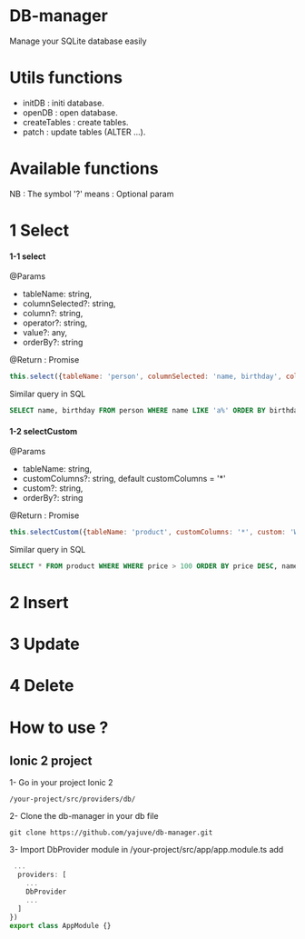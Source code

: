 # DB-manager
Manage your SQLite database easily

# Utils functions

* initDB : initi database.
* openDB : open database.
* createTables : create tables.
* patch : update tables (ALTER ...).

# Available functions
NB : The symbol '?' means : Optional param
# 1 Select
#### 1-1 select
@Params
  * tableName: string, 
  * columnSelected?: string, 
  * column?: string, 
  * operator?: string, 
  * value?: any, 
  * orderBy?: string
  
@Return : Promise
  
```javascript
this.select({tableName: 'person', columnSelected: 'name, birthday', column: 'name', operator: 'like', value: 'a%', orderBy: 'birthday ASC'});
```
Similar query in SQL
```sql
SELECT name, birthday FROM person WHERE name LIKE 'a%' ORDER BY birthday ASC;
```


#### 1-2 selectCustom
@Params
  * tableName: string, 
  * customColumns?: string, default customColumns = '*'
  * custom?: string, 
  * orderBy?: string
  
@Return : Promise
```javascript
this.selectCustom({tableName: 'product', customColumns: '*', custom: 'WHERE price > 100', orderBy: 'price DESC, name ASC'});
```
Similar query in SQL
```sql
SELECT * FROM product WHERE WHERE price > 100 ORDER BY price DESC, name ASC;
```

# 2 Insert

# 3 Update

# 4 Delete

# How to use ?
## Ionic 2 project

1- Go in your project Ionic 2

```shell
/your-project/src/providers/db/
```

2- Clone the db-manager in your db file
```shell
git clone https://github.com/yajuve/db-manager.git
```

3- Import DbProvider module
in
/your-project/src/app/app.module.ts
add 

```javascript
 ...
  providers: [
    ...
    DbProvider
    ...
  ]
})
export class AppModule {}
```

